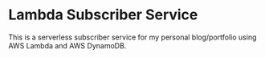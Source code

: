 # Lambda Subscriber Service
This is a serverless subscriber service for my personal blog/portfolio using AWS Lambda and AWS DynamoDB. 